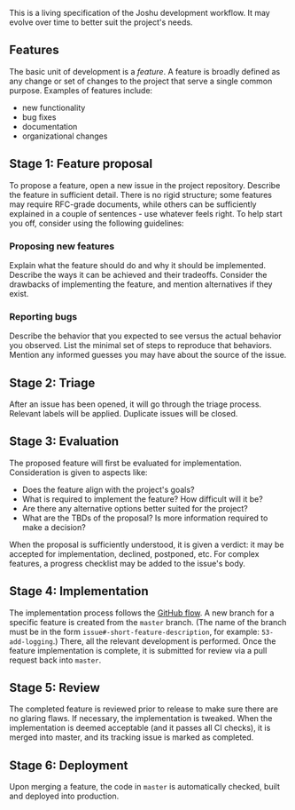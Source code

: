 This is a living specification of the Joshu development workflow. It may evolve over time to better suit the project's needs.

## Features

The basic unit of development is a _feature_. A feature is broadly defined as any change or set of changes to the project that serve a single common purpose. Examples of features include:

-   new functionality
-   bug fixes
-   documentation
-   organizational changes

## Stage 1: Feature proposal

To propose a feature, open a new issue in the project repository. Describe the feature in sufficient detail. There is no rigid structure; some features may require RFC-grade documents, while others can be sufficiently explained in a couple of sentences - use whatever feels right. To help start you off, consider using the following guidelines:

### Proposing new features

Explain what the feature should do and why it should be implemented. Describe the ways it can be achieved and their tradeoffs. Consider the drawbacks of implementing the feature, and mention alternatives if they exist.

### Reporting bugs

Describe the behavior that you expected to see versus the actual behavior you observed. List the minimal set of steps to reproduce that behaviors. Mention any informed guesses you may have about the source of the issue.

## Stage 2: Triage

After an issue has been opened, it will go through the triage process. Relevant labels will be applied. Duplicate issues will be closed.

## Stage 3: Evaluation

The proposed feature will first be evaluated for implementation. Consideration is given to aspects like:

-   Does the feature align with the project's goals?
-   What is required to implement the feature? How difficult will it be?
-   Are there any alternative options better suited for the project?
-   What are the TBDs of the proposal? Is more information required to make a decision?

When the proposal is sufficiently understood, it is given a verdict: it may be accepted for implementation, declined, postponed, etc. For complex features, a progress checklist may be added to the issue's body.

## Stage 4: Implementation

The implementation process follows the [GitHub flow][0]. A new branch for a specific feature is created from the `master` branch. (The name of the branch must be in the form `issue#-short-feature-description`, for example: `53-add-logging`.) There, all the relevant development is performed. Once the feature implementation is complete, it is submitted for review via a pull request back into `master`.

## Stage 5: Review

The completed feature is reviewed prior to release to make sure there are no glaring flaws. If necessary, the implementation is tweaked. When the implementation is deemed acceptable (and it passes all CI checks), it is merged into master, and its tracking issue is marked as completed.

## Stage 6: Deployment

Upon merging a feature, the code in `master` is automatically checked, built and deployed into production.

[0]: https://guides.github.com/introduction/flow/
